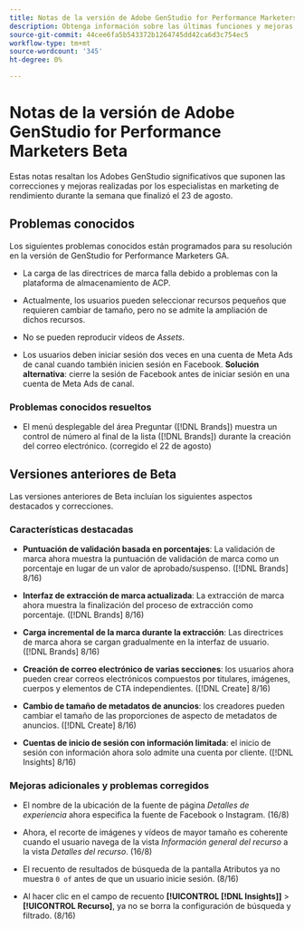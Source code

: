 ```yaml
---
title: Notas de la versión de Adobe GenStudio for Performance Marketers Beta
description: Obtenga información sobre las últimas funciones y mejoras de Adobe GenStudio para especialistas en marketing de rendimiento.
source-git-commit: 44cee6fa5b543372b1264745dd42ca6d3c754ec5
workflow-type: tm+mt
source-wordcount: '345'
ht-degree: 0%

---
```



# Notas de la versión de Adobe GenStudio for Performance Marketers Beta

Estas notas resaltan los Adobes GenStudio significativos que suponen las correcciones y mejoras realizadas por los especialistas en marketing de rendimiento durante la semana que finalizó el 23 de agosto.

## Problemas conocidos

Los siguientes problemas conocidos están programados para su resolución en la versión de GenStudio for Performance Marketers GA.

* La carga de las directrices de marca falla debido a problemas con la plataforma de almacenamiento de ACP. <!-- GS-4369 -->

* Actualmente, los usuarios pueden seleccionar recursos pequeños que requieren cambiar de tamaño, pero no se admite la ampliación de dichos recursos. <!-- GS-3131 -->

* No se pueden reproducir vídeos de _Assets_. <!-- GS-3846 -->

* Los usuarios deben iniciar sesión dos veces en una cuenta de Meta Ads de canal cuando también inicien sesión en Facebook. **Solución alternativa**: cierre la sesión de Facebook antes de iniciar sesión en una cuenta de Meta Ads de canal.

### Problemas conocidos resueltos

* El menú desplegable del área Preguntar ([!DNL Brands]) muestra un control de número al final de la lista ([!DNL Brands]) durante la creación del correo electrónico. (corregido el 22 de agosto) <!-- GS-4077 -->

## Versiones anteriores de Beta

Las versiones anteriores de Beta incluían los siguientes aspectos destacados y correcciones.

### Características destacadas

* **Puntuación de validación basada en porcentajes**: La validación de marca ahora muestra la puntuación de validación de marca como un porcentaje en lugar de un valor de aprobado/suspenso. ([!DNL Brands] 8/16)

* **Interfaz de extracción de marca actualizada**: La extracción de marca ahora muestra la finalización del proceso de extracción como porcentaje. ([!DNL Brands] 8/16)

* **Carga incremental de la marca durante la extracción**: Las directrices de marca ahora se cargan gradualmente en la interfaz de usuario. ([!DNL Brands] 8/16)

* **Creación de correo electrónico de varias secciones**: los usuarios ahora pueden crear correos electrónicos compuestos por titulares, imágenes, cuerpos y elementos de CTA independientes. ([!DNL Create] 8/16)

* **Cambio de tamaño de metadatos de anuncios**: los creadores pueden cambiar el tamaño de las proporciones de aspecto de metadatos de anuncios. ([!DNL Create] 8/16)

* **Cuentas de inicio de sesión con información limitada**: el inicio de sesión con información ahora solo admite una cuenta por cliente. ([!DNL Insights] 8/16)

### Mejoras adicionales y problemas corregidos

* El nombre de la ubicación de la fuente de página _Detalles de experiencia_ ahora especifica la fuente de Facebook o Instagram. (16/8)

* Ahora, el recorte de imágenes y vídeos de mayor tamaño es coherente cuando el usuario navega de la vista _Información general del recurso_ a la vista _Detalles del recurso_.  (16/8)

* El recuento de resultados de búsqueda de la pantalla Atributos ya no muestra `0 of` antes de que un usuario inicie sesión.  (8/16) <!-- GS- 3665 -->

* Al hacer clic en el campo de recuento **[!UICONTROL [!DNL Insights]]** > **[!UICONTROL Recurso]**, ya no se borra la configuración de búsqueda y filtrado. (8/16) <!-- GS-3476 -->
